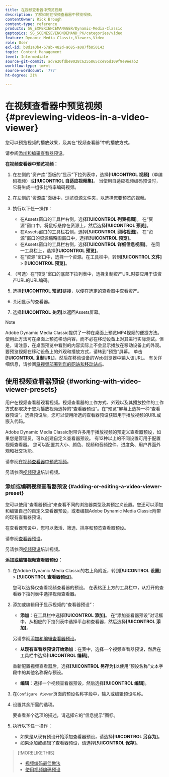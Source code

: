 ```yaml
---
title: 在视频查看器中预览视频
description: 了解如何在视频查看器中预览视频。
contentOwner: Rick Brough
content-type: reference
products: SG_EXPERIENCEMANAGER/Dynamic-Media-Classic
geptopics: SG_SCENESEVENONDEMAND_PK/categories/video
feature: Dynamic Media Classic,Viewers,Video
role: User
exl-id: b8d1a0b4-67ab-482d-a685-a087fb850143
topic: Content Management
level: Intermediate
source-git-commit: ad7e20fdbe9028c6255865cce95d109f9e9eeab2
workflow-type: tm+mt
source-wordcount: '777'
ht-degree: 21%

---
```


# 在视频查看器中预览视频{#previewing-videos-in-a-video-viewer}

您可以预览视频的播放效果，及其在“视频查看器”中的播放方式。

请参阅[添加和编辑查看器预设](application-setup.md#adding_and_editing_viewer_presets)。

**在视频查看器中预览视频：**

1. 在左侧的“资产库”面板的“显示”下拉列表中，选择&#x200B;**[!UICONTROL 视频]**（单编码视频）或&#x200B;**[!UICONTROL 自适应视频集]**。 当使用自适应视频编码预设时，它将生成一组多比特率编码视频。
1. 在左侧的“资源库”面板中，浏览资源文件夹，以选择您要预览的视频。
1. 执行以下任一操作：

   * 在Assets窗口的工具栏右侧，选择&#x200B;**[!UICONTROL 列表视图]**。 在“资源”窗口中，将鼠标悬停在资源上，然后选择&#x200B;**[!UICONTROL 预览]**。
   * 在Assets窗口的工具栏右侧，选择&#x200B;**[!UICONTROL 网格视图]**。 在“资源”窗口的资源缩略图窗口中，选择&#x200B;**[!UICONTROL 预览]**。
   * 在Assets窗口的工具栏右侧，选择&#x200B;**[!UICONTROL 详细信息视图]**。 在同一工具栏上，选择&#x200B;**[!UICONTROL 预览]**。
   * 在“资源”窗口中，选择一个资源。在工具栏中，转到&#x200B;**[!UICONTROL 文件]** > **[!UICONTROL 预览]**。

1. （可选）在“预览”窗口的底部下拉列表中，选择复制资产URL时要应用于该资产URL的URL编码。
1. 选择&#x200B;**[!UICONTROL 预览]**&#x200B;链接，以便在选定的查看器中查看资产。
1. 关闭显示的查看器。
1. 选择&#x200B;**[!UICONTROL 关闭]**&#x200B;以返回Assets屏幕。

>[!NOTE]
>
>Adobe Dynamic Media Classic提供了一种在桌面上预览MP4视频的便捷方法。 使用此方法可在桌面上预览移动内容，而不必在移动设备上对其进行实际测试。但是，请注意，在桌面预览中看到的内容实际上不会显示播放在移动设备上的外观。 要预览视频在移动设备上的外观和播放方式，请转到“预览”屏幕。 单击&#x200B;**[!UICONTROL 复制URL]**，然后在移动设备的Web浏览器中输入该URL。 有关详细信息，请参阅[将视频部署到您的网站和移动站点](deploying-video-websites-mobile-sites.md#deploying_video_to_your_websites_and_mobile_sites)。

## 使用视频查看器预设 {#working-with-video-viewer-presets}

用户在视频查看器观看视频。视频查看器的工作方式、外观以及其播放控件的工作方式都取决于您为播放视频选择的“查看器预设”。在“预览”屏幕上选择一种“查看器预设”。选择预设后，您可以使用所选的查看器预设获取用于播放视频的URL或嵌入代码。

Adobe Dynamic Media Classic附带许多用于播放视频的预定义查看器预设，如果您是管理员，可以创建自定义查看器预设。 有12种以上的不同设置可用于配置视频查看器。 您可以配置其大小、颜色、视频和音频控件、进度条、用户界面外观和社交功能。

请参阅[在视频查看器中预览视频](previewing-videos-video-viewer.md#previewing_videos_in_a_video_viewer)。

另请参阅[视频预设](https://s7d5.scene7.com/s7viewers/html5/VideoViewer.html?videoserverurl=https://s7d5.scene7.com/is/content/&amp;emailurl=https://s7d5.scene7.com/s7/emailFriend&amp;serverUrl=https://s7d5.scene7.com/is/image/&amp;config=Scene7SharedAssets/Universal_HTML5_Video&amp;contenturl=https://s7d5.scene7.com/skins/&amp;asset=S7tutorials/549_video-presets_converted%20renamed_Done-AVS)培训视频。

### 添加或编辑视频查看器预设 {#adding-or-editing-a-video-viewer-preset}

您可以使用“查看器预设”来查看不同的浏览器类型及其预定义设置。您还可以添加和编辑自己的自定义查看器预设，或者编辑Adobe Dynamic Media Classic附带的现有查看器预设。

在查看器预设中，您可以激活、筛选、排序和预览查看器预设。

请参阅[查看器预设](application-setup.md#viewer_presets)。

另请参阅[视频预设](https://s7d5.scene7.com/s7viewers/html5/VideoViewer.html?videoserverurl=https://s7d5.scene7.com/is/content/&amp;emailurl=https://s7d5.scene7.com/s7/emailFriend&amp;serverUrl=https://s7d5.scene7.com/is/image/&amp;config=Scene7SharedAssets/Universal_HTML5_Video&amp;contenturl=https://s7d5.scene7.com/skins/&amp;asset=S7tutorials/549_video-presets_converted%20renamed_Done-AVS)培训视频。

**添加或编辑视频查看器预设：**

1. 在Adobe Dynamic Media Classic的右上角附近，转到&#x200B;**[!UICONTROL 设置]** > **[!UICONTROL 查看器预设]**。

   您可以选择仅查看视频查看器的预设。 在表格正上方的工具栏中，从打开的查看器下拉列表中选择视频查看器。

1. 添加或编辑用于显示视频的“查看器预设”：

   * **添加**：在工具栏中选择&#x200B;**[!UICONTROL 添加]**。 在“添加查看器预设”对话框中，从相应的下拉列表中选择平台和查看器，然后选择&#x200B;**[!UICONTROL 添加]**。

   另请参阅[添加和编辑查看器预设](application-setup.md#adding_and_editing_viewer_presets)。

   * **从现有查看器预设开始添加**：在表中，选择一个视频查看器预设，然后在工具栏中选择&#x200B;**[!UICONTROL 编辑]**。

   重新配置视频查看器后，选择&#x200B;**[!UICONTROL 另存为]**&#x200B;以使用“预设名称”文本字段中的其他名称保存预设。

   * **编辑**：选择一个视频查看器预设，然后选择&#x200B;**[!UICONTROL 编辑]**。

1. 在`Configure Viewer`页面的预设名称字段中，输入或编辑预设名称。
1. 设置其余所需的选项。

   要查看某个选项的描述，请选择它的“信息提示”图标。

1. 执行以下任一操作：

   * 如果是从现有预设开始添加查看器预设，请选择&#x200B;**[!UICONTROL 另存为]**。
   * 如果添加或编辑了查看器预设，请选择&#x200B;**[!UICONTROL 保存]**。

>[!MORELIKETHIS]
>
>* [视频编码最佳做法](uploading-encoding-videos.md#best_practices_for_video_encoding)
>* [使用视频编码预设](uploading-encoding-videos.md#working_with_video_encoding_presets)
